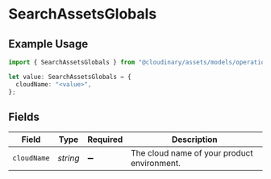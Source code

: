# SearchAssetsGlobals

## Example Usage

```typescript
import { SearchAssetsGlobals } from "@cloudinary/assets/models/operations";

let value: SearchAssetsGlobals = {
  cloudName: "<value>",
};
```

## Fields

| Field                                       | Type                                        | Required                                    | Description                                 |
| ------------------------------------------- | ------------------------------------------- | ------------------------------------------- | ------------------------------------------- |
| `cloudName`                                 | *string*                                    | :heavy_minus_sign:                          | The cloud name of your product environment. |